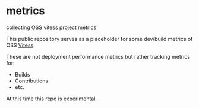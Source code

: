 # metrics

collecting OSS vitess project metrics

This public repository serves as a placeholder for some dev/build metrics of OSS [Vitess](https://github.com/vitessio/vitess).

These are not deployment performance metrics but rather tracking metrics for:

- Builds
- Contributions
- etc.

At this time this repo is experimental.
